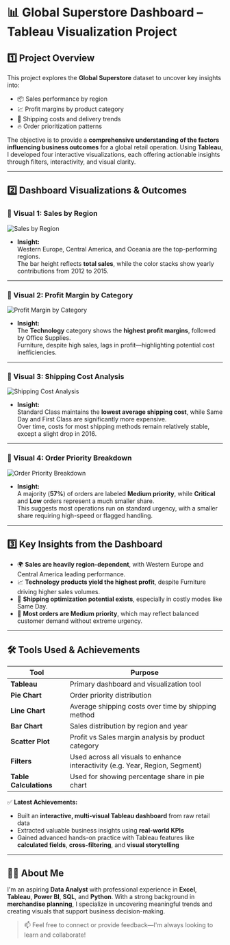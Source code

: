 # 📊 Global Superstore Dashboard – Tableau Visualization Project

## 1️⃣ Project Overview

This project explores the **Global Superstore** dataset to uncover key insights into:
- 📦 Sales performance by region
- 💹 Profit margins by product category
- 🚚 Shipping costs and delivery trends
- 🔥 Order prioritization patterns

The objective is to provide a **comprehensive understanding of the factors influencing business outcomes** for a global retail operation. Using **Tableau**, I developed four interactive visualizations, each offering actionable insights through filters, interactivity, and visual clarity.

---

## 2️⃣ Dashboard Visualizations & Outcomes

### 📌 Visual 1: **Sales by Region**
![Sales by Region](screenshots/Screenshot%202025-06-12%20192620.png)
  
- **Insight:**  
  Western Europe, Central America, and Oceania are the top-performing regions.  
  The bar height reflects **total sales**, while the color stacks show yearly contributions from 2012 to 2015.

---

### 📌 Visual 2: **Profit Margin by Category**
![Profit Margin by Category](screenshots/Screenshot%202025-06-12%20192443.png)

- **Insight:**  
  The **Technology** category shows the **highest profit margins**, followed by Office Supplies.  
  Furniture, despite high sales, lags in profit—highlighting potential cost inefficiencies.

---

### 📌 Visual 3: **Shipping Cost Analysis**
![Shipping Cost Analysis](screenshots/Screenshot%202025-06-12%20192501.png)

- **Insight:**  
  Standard Class maintains the **lowest average shipping cost**, while Same Day and First Class are significantly more expensive.  
  Over time, costs for most shipping methods remain relatively stable, except a slight drop in 2016.

---

### 📌 Visual 4: **Order Priority Breakdown**
![Order Priority Breakdown](screenshots/Screenshot%202025-06-12%20192316.png)

- **Insight:**  
  A majority (**57%**) of orders are labeled **Medium priority**, while **Critical** and **Low** orders represent a much smaller share.  
  This suggests most operations run on standard urgency, with a smaller share requiring high-speed or flagged handling.

---

## 3️⃣ Key Insights from the Dashboard

- 🌍 **Sales are heavily region-dependent**, with Western Europe and Central America leading performance.
- 📈 **Technology products yield the highest profit**, despite Furniture driving higher sales volumes.
- 🚚 **Shipping optimization potential exists**, especially in costly modes like Same Day.
- 🔁 **Most orders are Medium priority**, which may reflect balanced customer demand without extreme urgency.

---

## 🛠 Tools Used & Achievements

| Tool         | Purpose                                                         |
|--------------|------------------------------------------------------------------|
| **Tableau**  | Primary dashboard and visualization tool                         |
| **Pie Chart**| Order priority distribution                                      |
| **Line Chart**| Average shipping costs over time by shipping method             |
| **Bar Chart**| Sales distribution by region and year                            |
| **Scatter Plot**| Profit vs Sales margin analysis by product category           |
| **Filters**  | Used across all visuals to enhance interactivity (e.g. Year, Region, Segment) |
| **Table Calculations** | Used for showing percentage share in pie chart         |

✅ **Latest Achievements:**
- Built an **interactive, multi-visual Tableau dashboard** from raw retail data
- Extracted valuable business insights using **real-world KPIs**
- Gained advanced hands-on practice with Tableau features like **calculated fields**, **cross-filtering**, and **visual storytelling**

---

## 🙋‍♀️ About Me

I'm an aspiring **Data Analyst** with professional experience in **Excel**, **Tableau**, **Power BI**, **SQL**, and **Python**. With a strong background in **merchandise planning**, I specialize in uncovering meaningful trends and creating visuals that support business decision-making.

> 📫 Feel free to connect or provide feedback—I'm always looking to learn and collaborate!
